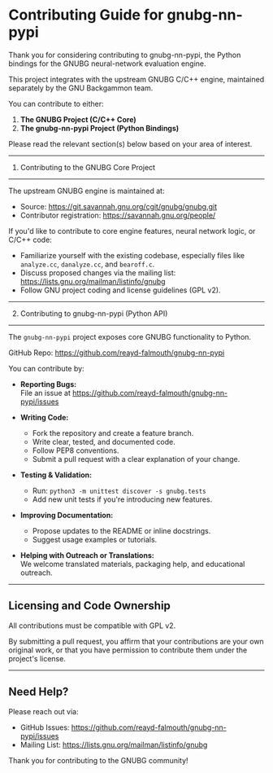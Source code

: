 Contributing Guide for gnubg-nn-pypi
====================================

Thank you for considering contributing to gnubg-nn-pypi, the Python bindings
for the GNUBG neural-network evaluation engine.

This project integrates with the upstream GNUBG C/C++ engine, maintained
separately by the GNU Backgammon team.

You can contribute to either:

1. **The GNUBG Project (C/C++ Core)**
2. **The gnubg-nn-pypi Project (Python Bindings)**

Please read the relevant section(s) below based on your area of interest.

-----------------------------------------
1. Contributing to the GNUBG Core Project
-----------------------------------------

The upstream GNUBG engine is maintained at:
- Source: https://git.savannah.gnu.org/cgit/gnubg/gnubg.git
- Contributor registration: https://savannah.gnu.org/people/

If you'd like to contribute to core engine features, neural network logic,
or C/C++ code:
- Familiarize yourself with the existing codebase, especially files like
  `analyze.cc`, `danalyze.cc`, and `bearoff.c`.
- Discuss proposed changes via the mailing list:  
  https://lists.gnu.org/mailman/listinfo/gnubg
- Follow GNU project coding and license guidelines (GPL v2).

---------------------------------------------
2. Contributing to gnubg-nn-pypi (Python API)
---------------------------------------------

The `gnubg-nn-pypi` project exposes core GNUBG functionality to Python.

GitHub Repo: https://github.com/reayd-falmouth/gnubg-nn-pypi

You can contribute by:

- **Reporting Bugs:**  
  File an issue at https://github.com/reayd-falmouth/gnubg-nn-pypi/issues

- **Writing Code:**
    - Fork the repository and create a feature branch.
    - Write clear, tested, and documented code.
    - Follow PEP8 conventions.
    - Submit a pull request with a clear explanation of your change.

- **Testing & Validation:**
    - Run: `python3 -m unittest discover -s gnubg.tests`
    - Add new unit tests if you're introducing new features.

- **Improving Documentation:**
    - Propose updates to the README or inline docstrings.
    - Suggest usage examples or tutorials.

- **Helping with Outreach or Translations:**  
  We welcome translated materials, packaging help, and educational outreach.

--------------------------------
Licensing and Code Ownership
--------------------------------

All contributions must be compatible with GPL v2.

By submitting a pull request, you affirm that your contributions are your own
original work, or that you have permission to contribute them under the
project's license.

---------------------
Need Help?
---------------------

Please reach out via:
- GitHub Issues: https://github.com/reayd-falmouth/gnubg-nn-pypi/issues
- Mailing List: https://lists.gnu.org/mailman/listinfo/gnubg

Thank you for contributing to the GNUBG community!
